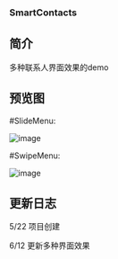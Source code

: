 ### SmartContacts

## 简介

   多种联系人界面效果的demo
     
## 预览图

   #SlideMenu:
     
   ![image](https://github.com/HD1992/DemoContacts/blob/master/screenshot/SlideMenu.gif)
     
   #SwipeMenu:
     
   ![image](https://github.com/HD1992/DemoContacts/blob/master/screenshot/SwipeMenu.gif)
     
## 更新日志

   5/22 项目创建

   6/12 更新多种界面效果
     
